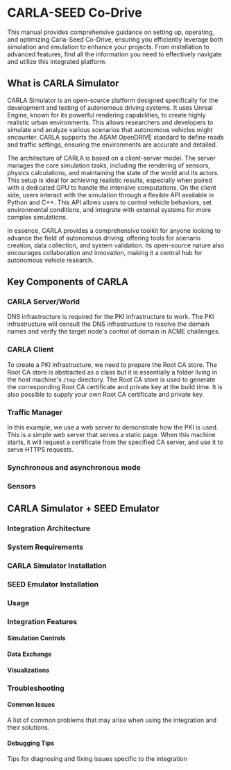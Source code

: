 # CARLA-SEED Co-Drive


This manual provides comprehensive guidance on setting up, operating, and optimizing Carla-Seed Co-Drive, ensuring you efficiently leverage both simulation and emulation to enhance your projects. From installation to advanced features, find all the information you need to effectively navigate and utilize this integrated platform.

## What is CARLA Simulator

CARLA Simulator is an open-source platform designed specifically for the development and testing of autonomous driving systems. It uses Unreal Engine, known for its powerful rendering capabilities, to create highly realistic urban environments. This allows researchers and developers to simulate and analyze various scenarios that autonomous vehicles might encounter. CARLA supports the ASAM OpenDRIVE standard to define roads and traffic settings, ensuring the environments are accurate and detailed.

The architecture of CARLA is based on a client-server model. The server manages the core simulation tasks, including the rendering of sensors, physics calculations, and maintaining the state of the world and its actors. This setup is ideal for achieving realistic results, especially when paired with a dedicated GPU to handle the intensive computations. On the client side, users interact with the simulation through a flexible API available in Python and C++. This API allows users to control vehicle behaviors, set environmental conditions, and integrate with external systems for more complex simulations.

In essence, CARLA provides a comprehensive toolkit for anyone looking to advance the field of autonomous driving, offering tools for scenario creation, data collection, and system validation. Its open-source nature also encourages collaboration and innovation, making it a central hub for autonomous vehicle research.

## Key Components of CARLA

### CARLA Server/World

DNS infrastructure is required for the PKI infrastructure to work. The PKI infrastructure will consult the DNS infrastructure to resolve the domain names and verify the target node's control of domain in ACME challenges.

### CARLA Client
To create a PKI infrastructure, we need to prepare the Root CA store. The Root CA store is abstracted as a class but it is essentially a folder living in the host machine's `/tmp` directory. The Root CA store is used to generate the corresponding Root CA certificate and private key at the build time. It is also possible to supply your own Root CA certificate and private key.

### Traffic Manager

In this example, we use a web server to demonstrate how the PKI is used. 
This is a simple web server that serves a static page. When this machine starts,
it will request a certificate from the specified CA server, and use it to serve HTTPS requests.

### Synchronous and asynchronous mode

### Sensors


## CARLA Simulator + SEED Emulator 

### Integration Architecture

### System Requirements 

### CARLA Simulator Installation

### SEED Emulator Installation

### Usage 
### Integration Features

#### Simulation Controls

#### Data Exchange

#### Visualizations

### Troubleshooting

#### Common Issues

A list of common problems that may arise when using the integration and their solutions.
#### Debugging Tips 

Tips for diagnosing and fixing issues specific to the integration

